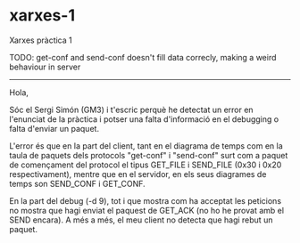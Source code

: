 # xarxes-1
Xarxes pràctica 1

TODO:
    get-conf and send-conf doesn't fill data correcly, making a weird behaviour
    in server 


----
Hola,

Sóc el Sergi Simón (GM3) i t'escric perquè he detectat un error en l'enunciat de la pràctica i potser una falta d'informació en el debugging o falta d'enviar un paquet.

L'error és que en la part del client, tant en el diagrama de temps com en la taula de paquets dels protocols "get-conf" i "send-conf" surt com a paquet de començament del protocol el tipus GET_FILE i SEND_FILE (0x30 i 0x20 respectivament), mentre que en el servidor, en els seus diagrames de temps son SEND_CONF i GET_CONF.

En la part del debug (-d 9), tot i que mostra com ha acceptat les peticions no mostra que hagi enviat el paquest de GET_ACK (no ho he provat amb el SEND encara). A més a més, el meu client no detecta que hagi rebut un paquet. 